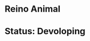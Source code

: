 <link rel="stylesheet" href="./read.css">
<head>

<STYLE TYPE="text/css">
<!--
TD{font-family: Arial; font-size: 100px;}
--->
</STYLE>

</head>
<body>
<h1 size =50px>Reino Animal<h1>

 Status: Devoloping
 </body>